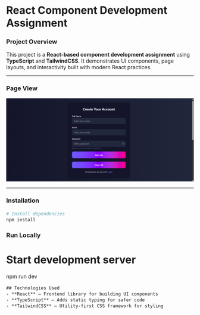 # React Component Development Assignment

### Project Overview
This project is a **React-based component development assignment** using **TypeScript** and **TailwindCSS**. It demonstrates UI components, page layouts, and interactivity built with modern React practices.

---

### Page View
![Home page](public/home.png)

---

### Installation

```sh
# Install dependencies
npm install
```
### Run Locally
# Start development server
npm run dev
```
## Technologies Used
- **React** – Frontend library for building UI components
- **TypeScript** – Adds static typing for safer code
- **TailwindCSS** – Utility-first CSS framework for styling
